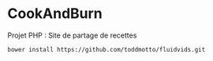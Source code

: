 # CookAndBurn
Projet PHP : Site de partage de recettes 

```
bower install https://github.com/toddmotto/fluidvids.git
```
